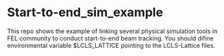 # Start-to-end_sim_example
This repo shows the example of linking several physical simulation tools in FEL community to conduct start-to-end beam tracking. You should difine environmental variable  $LCLS_LATTICE pointing to the LCLS-Lattice files.

